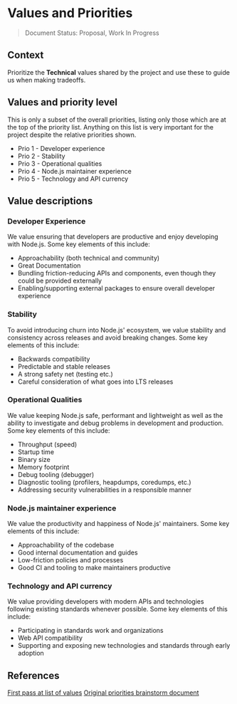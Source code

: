 # Values and Priorities

> Document Status: Proposal, Work In Progress

## Context

Prioritize the **Technical** values shared by the project and use these to guide us when making tradeoffs.


## Values and priority level

This is only a subset of the overall priorities, listing only those which are at the
top of the priority list. Anything on this list is very important for the project
despite the relative priorities shown.

- Prio 1 - Developer experience
- Prio 2 - Stability
- Prio 3 - Operational qualities
- Prio 4 - Node.js maintainer experience
- Prio 5 - Technology and API currency

## Value descriptions

### Developer Experience
We value ensuring that developers are productive and enjoy developing with Node.js. Some key elements of this include:
  - Approachability (both technical and community)
  - Great Documentation 
  - Bundling friction-reducing APIs and components, even though they could be provided externally
  - Enabling/supporting external packages to ensure overall developer experience

### Stability
To avoid introducing churn into Node.js' ecosystem, we value stability and consistency across releases and avoid breaking changes. Some key elements of this include:
  - Backwards compatibility
  - Predictable and stable releases
  - A strong safety net (testing etc.) 
  - Careful consideration of what goes into LTS releases 

### Operational Qualities
We value keeping Node.js safe, performant and lightweight as well as the ability to investigate and debug problems in development and production. Some key elements of this include:  
 - Throughput (speed)
  - Startup time
  - Binary size
  - Memory footprint
  - Debug tooling (debugger)
 - Diagnostic tooling (profilers, heapdumps, coredumps, etc.)
 - Addressing security vulnerabilities in a responsible manner

### Node.js maintainer experience
We value the productivity and happiness of Node.js' maintainers. Some key elements of this include:
- Approachability of the codebase
- Good internal documentation and guides
- Low-friction policies and processes
- Good CI and tooling to make maintainers productive

### Technology and API currency
We value providing developers with modern APIs and technologies following existing standards whenever possible. Some key elements of this include:
  - Participating in standards work and organizations
  - Web API compatibility
  - Supporting and exposing new technologies and standards through early adoption

## References

[First pass at list of values](https://github.com/nodejs/next-10/issues/5)
[Original priorities brainstorm document](https://docs.google.com/document/d/1sbO_zCn9n_JH2zuGtqNAahUhA_mGFA89DdAme8nEdsw)
